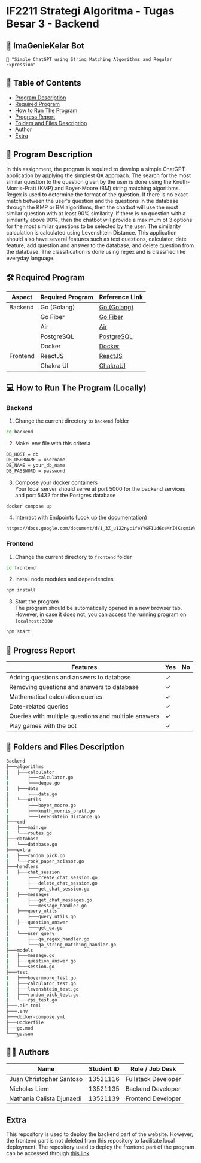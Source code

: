 # IF2211 Strategi Algoritma - Tugas Besar 3 - Backend

## 🤖 ImaGenieKelar Bot
```
📢 "Simple ChatGPT using String Matching Algorithms and Regular Expression"
```

## **📜 Table of Contents**
* [Program Description](#-program-description)
* [Required Program](#%EF%B8%8F-required-program)
* [How to Run The Program](#-how-to-run-the-program-locally)
* [Progress Report](#-progress-report)
* [Folders and Files Description](#-folders-and-files-description)
* [Author](#-authors)
* [Extra](#extra)

## **📄 Program Description**
In this assignment, the program is required to develop a simple ChatGPT application by applying the simplest QA approach. The search for the most similar question to the question given by the user is done using the Knuth-Morris-Pratt (KMP) and Boyer-Moore (BM) string matching algorithms. Regex is used to determine the format of the question. If there is no exact match between the user's question and the questions in the database through the KMP or BM algorithms, then the chatbot will use the most similar question with at least 90% similarity. If there is no question with a similarity above 90%, then the chatbot will provide a maximum of 3 options for the most similar questions to be selected by the user. The similarity calculation is calculated using Levenshtein Distance. This application should also have several features such as text questions, calculator, date feature, add question and answer to the database, and delete question from the database. The classification is done using regex and is classified like everyday language.

## **🛠️ Required Program**
| Aspect    | Required Program | Reference Link                            |
|-----------|------------------|-------------------------------------------|
| Backend   | Go (Golang)      | [Go (Golang)](https://go.dev/doc/install) |
|           | Go Fiber         | [Go Fiber](https://gofiber.io/)           |
|           | Air              | [Air](https://github.com/cosmtrek/air)    |
|           | PostgreSQL       | [PostgreSQL](https://www.postgresql.org/) |
|           | Docker           | [Docker](https://www.docker.com/)         |
| Frontend  | ReactJS          | [ReactJS](https://react.dev/)             |
|           | Chakra UI        | [ChakraUI](https://chakra-ui.com/)        |


## **💻 How to Run The Program (Locally)**


### **Backend**
1. Change the current directory to `backend` folder
```sh
cd backend
```

2. Make .env file with this criteria
```sh
DB_HOST = db
DB_USERNAME = username
DB_NAME = your_db_name
DB_PASSWORD = password
```

3. Compose your docker containers </br>
Your local server should serve at port 5000 for the backend services and port 5432 for the Postgres database <br>
```sh
docker compose up
```
4. Interract with Endpoints (Look up the [documentation](https://docs.google.com/document/d/1_3Z_u122nycifeYYGF1Ud6ceMrI4KzqmiWVB5Tq0-vA/edit?usp=sharing))
```sh
https://docs.google.com/document/d/1_3Z_u122nycifeYYGF1Ud6ceMrI4KzqmiWVB5Tq0-vA/edit?usp=sharing
```

### **Frontend**
1. Change the current directory to `frontend` folder
```sh
cd frontend
```

2. Install node modules and dependencies
```sh
npm install
```

3. Start the program </br>
The program should be automatically opened in a new browser tab. However, in case it does not, you can access the running program  on `localhost:3000`
```sh
npm start
```


## **📃 Progress Report**

| Features                                               | Yes      | No |
|--------------------------------------------------------|----------|----|
| Adding questions and answers to database               | &check;  |    |
| Removing questions and answers to database             | &check;  |    |
| Mathematical calculation queries                       | &check;  |    |
| Date-related queries                                   | &check;  |    |
| Queries with multiple questions and multiple answers	 | &check;  |    |
| Play games with the bot                                | &check;  |    |


## **📂 Folders and Files Description**
```bash
Backend
├───algorithms
│   ├───calculator
|       ├───calculator.go
|       └───deque.go
│   ├───date
|       ├───date.go
│   └───utils
|       ├───boyer_moore.go
|       ├───knuth_morris_pratt.go
|       └───levenshtein_distance.go
├───cmd
|   ├───main.go
|   └───routes.go
├───database
|   └───database.go
├───extra
|   ├───random_pick.go
|   └───rock_paper_scissor.go
├───handlers
│   ├───chat_session
|       ├───create_chat_session.go
|       ├───delete_chat_session.go
|       └───get_chat_session.go
│   ├───messages
|       ├───get_chat_messages.go
|       └───message_handler.go
│   ├───query_utils
|       ├───query_utils.go
│   ├───question_answer
|       └───get_qa.go
│   └───user_query
|       ├───qa_regex_handler.go
|       └───qa_string_matching_handler.go
├───models
|   ├───message.go
|   ├───question_answer.go
|   └───session.go
├───test
|   ├───boyermoore_test.go
|   ├───calculator_test.go
|   ├───levenshtein_test.go
|   ├───random_pick_test.go
|   └───rps_test.go
├───.air.toml
├───.env
├───docker-compose.yml
├───Dockerfile
├───go.mod
└───go.sum
```

## **👨‍💻 Authors**
| Name                      | Student ID | Role / Job Desk     |
|---------------------------|------------|---------------------|
| Juan Christopher Santoso  | 13521116   | Fullstack Developer |
| Nicholas Liem             | 13521135   | Backend Developer   |
| Nathania Calista Djunaedi | 13521139   | Frontend Developer  |

## **Extra**
This repository is used to deploy the backend part of the website. However, the frontend part is not deleted from this repository to facilitate local deployment. The repository used to deploy the frontend part of the program can be accessed through [this link](https://github.com/Gulilil/Tubes3_13521116_FE).
